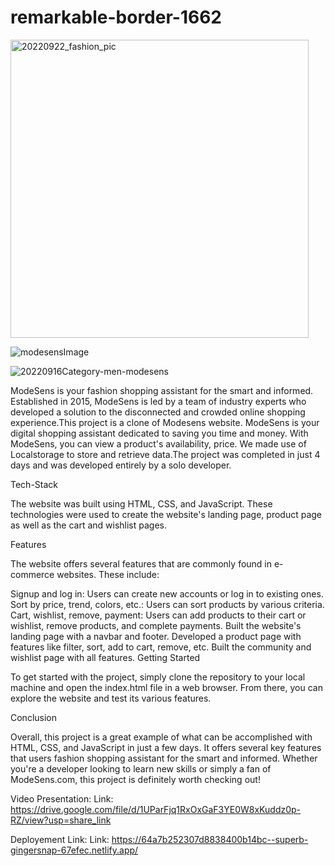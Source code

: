 # remarkable-border-1662

<img width="477" alt="20220922_fashion_pic" src="https://github.com/khushboo787/remarkable-border-1662/assets/115460837/06851454-f0ed-4dea-b33b-370697b93622">


![modesensImage](https://github.com/khushboo787/remarkable-border-1662/assets/115460837/80017153-4135-45db-9e0c-91738ead0192)

![20220916Category-men-modesens](https://github.com/khushboo787/remarkable-border-1662/assets/115460837/0f4d4cd9-61f6-4f28-ae1c-9f491cac020a)

ModeSens is your fashion shopping assistant for the smart and informed. Established in 2015, ModeSens is led by a team of industry experts who developed a solution to the disconnected and crowded online shopping experience.This project is a clone of Modesens website. ModeSens is your digital shopping assistant dedicated to saving you time and money. With ModeSens, you can view a product's availability, price. We made use of Localstorage to store and retrieve data.The project was completed in just 4 days and was developed entirely by a solo developer.

Tech-Stack


The website was built using HTML, CSS, and JavaScript. These technologies were used to create the website's landing page, product page as well as the cart and wishlist pages.

Features

The website offers several features that are commonly found in e-commerce websites. These include:

Signup and log in: Users can create new accounts or log in to existing ones. Sort by price, trend, colors, etc.: Users can sort products by various criteria. Cart, wishlist, remove, payment: Users can add products to their cart or wishlist, remove products, and complete payments. Built the website's landing page with a navbar and footer. Developed a product page with features like filter, sort, add to cart, remove, etc.  Built the community and wishlist page with all features. Getting Started


To get started with the project, simply clone the repository to your local machine and open the index.html file in a web browser. From there, you can explore the website and test its various features.


Conclusion

Overall, this project is a great example of what can be accomplished with HTML, CSS, and JavaScript in just a few days. It offers several key features that users  fashion shopping assistant for the smart and informed. Whether you're a developer looking to learn new skills or simply a fan of ModeSens.com, this project is definitely worth checking out!



Video Presentation:
Link: https://drive.google.com/file/d/1UParFjq1RxOxGaF3YE0W8xKuddz0p-RZ/view?usp=share_link



Deployement Link:
Link: https://64a7b252307d8838400b14bc--superb-gingersnap-67efec.netlify.app/
